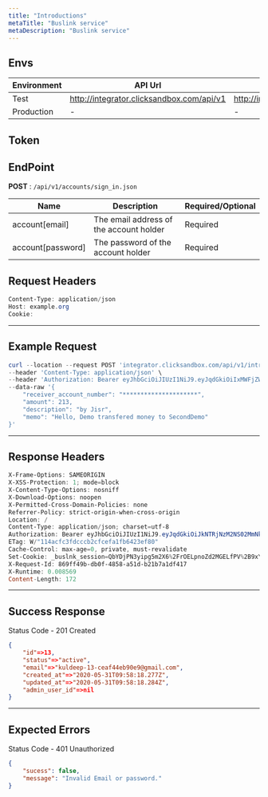 ```yaml
---
title: "Introductions"
metaTitle: "Buslink service"
metaDescription: "Buslink service"
---
```

## Envs

Environment | API Url                                             | Admin                                        |       Status
----------- | --------------------------------------------------- | -------------------------------------------- | :----------------:
Test     | <http://integrator.clicksandbox.com/api/v1> | <http://integrator.clicksandbox.com/api/v1> | :white_check_mark:
Production  | -                                                   | -                                            |        :x:

## Token

## EndPoint
**POST** : `/api/v1/accounts/sign_in.json`

Name                                   | Description                                 | Required/Optional
-------------------------------------- | ------------------------------------------- | ------------------------
account[email]	 | The email address of the account holder      | Required
account[password] | The password of the account holder      | Required

## Request Headers
```powershell
Content-Type: application/json
Host: example.org
Cookie: 

```
--------------------------------------------------------------------------------
## Example Request

```powershell
curl --location --request POST 'integrator.clicksandbox.com/api/v1/intra_bank_transfers.json' \
--header 'Content-Type: application/json' \
--header 'Authorization: Bearer eyJhbGciOiJIUzI1NiJ9.eyJqdGkiOiIxMWFjZWM3Mi1iNjM0L*************************6bnVsbCwiaWF0IjoxNTkxNjE3MDYyLCJleHAiOjE1OTE2MTczNjJ9.**************************' \
--data-raw '{
	"receiver_account_number": "*********************",
	"amount": 213,
	"description": "by Jisr",
	"memo": "Hello, Demo transfered money to SecondDemo"
}'
```

--------------------------------------------------------------------------------
## Response Headers
```powershell
X-Frame-Options: SAMEORIGIN
X-XSS-Protection: 1; mode=block
X-Content-Type-Options: nosniff
X-Download-Options: noopen
X-Permitted-Cross-Domain-Policies: none
Referrer-Policy: strict-origin-when-cross-origin
Location: /
Content-Type: application/json; charset=utf-8
Authorization: Bearer eyJhbGciOiJIUzI1NiJ9.eyJqdGkiOiJkNTRjNzM2NS02MmNkLTQzMWUtOWE2MS00ZTU3YzZlMmI4NzEiLCJzdWIiOiIxMyIsInNjcCI6ImFjY291bnQiLCJhdWQiOm51bGwsImlhdCI6MTU5MDkxOTA5OCwiZXhwIjoxNTkwOTE5Mzk4fQ.tF-qCY37YvoqoHDe9haVV1Y3CpFQiaO0AV8tXXVtKco
ETag: W/"114acfc3fdcccb2cfcefa1fb6423ef80"
Cache-Control: max-age=0, private, must-revalidate
Set-Cookie: _buslnk_session=QbYDjPN3yipg5m2X6%2FrOELpnoZd2MGELfPV%2B9xY8Jjo9PDMzDCOIMrgJjvU%2B%2BP%2FhUURUUqaIoJDeseiLdLlwMICUgKa1AkJ%2FKnTv5zt6DZYTJ7tSMMJ%2FvjCQFzumZvlvUHlot89tR%2FbhECj%2Fv8ZTKHTm9qdtHu73%2Bwl1H%2Bes1iKAe7DmilSvkKBwAVe3MsmYJ4OKWJWX1tVJhAP2BMop5Zj7SuWIPXmjct2HWQOGPwzjv17qGiEKntatmShHAS4WttLGR2Ky68C5TEb6wdFGXbzh36EzXDFZKNTI--Wodr5YkSqS398sCn--mP4U0JET74YziII1WRFX5A%3D%3D; path=/; HttpOnly
X-Request-Id: 869ff49b-db0f-4858-a51d-b21b7a1df417
X-Runtime: 0.008569
Content-Length: 172
```
--------------------------------------------------------------------------------
## Success Response

Status Code - 201 Created

```json
{
    "id"=>13,
    "status"=>"active",
    "email"=>"kuldeep-13-ceaf44eb90e9@gmail.com",
    "created_at"=>"2020-05-31T09:58:18.277Z",
    "updated_at"=>"2020-05-31T09:58:18.284Z",
    "admin_user_id"=>nil
}
```

--------------------------------------------------------------------------------

## Expected Errors
Status Code - 401 Unauthorized

```json
{
    "sucess": false,
    "message": "Invalid Email or password."
}
```